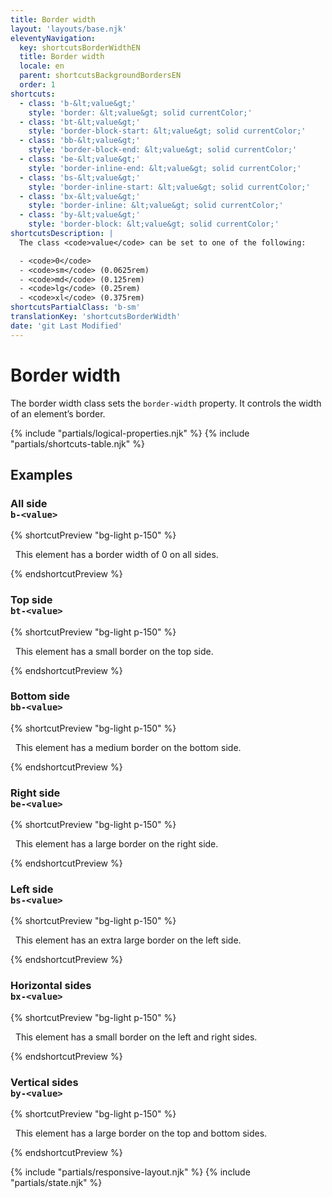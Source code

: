 ```yaml
---
title: Border width
layout: 'layouts/base.njk'
eleventyNavigation:
  key: shortcutsBorderWidthEN
  title: Border width
  locale: en
  parent: shortcutsBackgroundBordersEN
  order: 1
shortcuts:
  - class: 'b-&lt;value&gt;'
    style: 'border: &lt;value&gt; solid currentColor;'
  - class: 'bt-&lt;value&gt;'
    style: 'border-block-start: &lt;value&gt; solid currentColor;'
  - class: 'bb-&lt;value&gt;'
    style: 'border-block-end: &lt;value&gt; solid currentColor;'
  - class: 'be-&lt;value&gt;'
    style: 'border-inline-end: &lt;value&gt; solid currentColor;'
  - class: 'bs-&lt;value&gt;'
    style: 'border-inline-start: &lt;value&gt; solid currentColor;'
  - class: 'bx-&lt;value&gt;'
    style: 'border-inline: &lt;value&gt; solid currentColor;'
  - class: 'by-&lt;value&gt;'
    style: 'border-block: &lt;value&gt; solid currentColor;'
shortcutsDescription: |
  The class <code>value</code> can be set to one of the following:

  - <code>0</code>
  - <code>sm</code> (0.0625rem)
  - <code>md</code> (0.125rem)
  - <code>lg</code> (0.25rem)
  - <code>xl</code> (0.375rem)
shortcutsPartialClass: 'b-sm'
translationKey: 'shortcutsBorderWidth'
date: 'git Last Modified'
---
```


# Border width

The border width class sets the `border-width` property. It controls the width of an element’s border.

{% include "partials/logical-properties.njk" %}
{% include "partials/shortcuts-table.njk" %}

## Examples

### All side<br/>`b-<value>`

{% shortcutPreview "bg-light p-150" %}

<p class="b-0">
  This element has a border width of 0 on all sides.
</p>
{% endshortcutPreview %}

### Top side<br/>`bt-<value>`

{% shortcutPreview "bg-light p-150" %}

<p class="bt-sm">
  This element has a small border on the top side.
</p>
{% endshortcutPreview %}

### Bottom side<br/>`bb-<value>`

{% shortcutPreview "bg-light p-150" %}

<p class="bb-md">
  This element has a medium border on the bottom side.
</p>
{% endshortcutPreview %}

### Right side<br/>`be-<value>`

{% shortcutPreview "bg-light p-150" %}

<p class="be-lg">
  This element has a large border on the right side.
</p>
{% endshortcutPreview %}

### Left side<br/>`bs-<value>`

{% shortcutPreview "bg-light p-150" %}

<p class="bs-xl">
  This element has an extra large border on the left side.
</p>
{% endshortcutPreview %}

### Horizontal sides<br/>`bx-<value>`

{% shortcutPreview "bg-light p-150" %}

<p class="bx-sm">
  This element has a small border on the left and right sides.
</p>
{% endshortcutPreview %}

### Vertical sides<br/>`by-<value>`

{% shortcutPreview "bg-light p-150" %}

<p class="by-lg">
  This element has a large border on the top and bottom sides.
</p>
{% endshortcutPreview %}

{% include "partials/responsive-layout.njk" %}
{% include "partials/state.njk" %}
